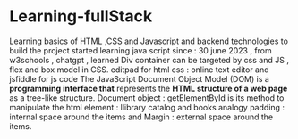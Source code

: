 # Learning-fullStack
Learning basics of HTML ,CSS and Javascript and backend technologies to build the project
started learning java script since : 30 june 2023 , from w3schools , chatgpt , learned Div container can be targeted by css and JS , flex and box model in CSS.
editpad for html css : online text editor and jsfiddle for js code
The JavaScript Document Object Model (DOM) is a **programming interface that** represents the **HTML structure of a web page** as a tree-like structure. Document object : getElementById is its method to manipulate the html element : llibrary catalog and books analogy
padding : internal space around the items and Margin : external space around the items.
